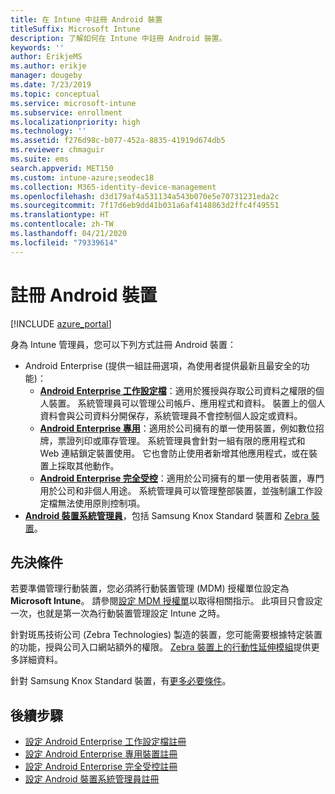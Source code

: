 ```yaml
---
title: 在 Intune 中註冊 Android 裝置
titleSuffix: Microsoft Intune
description: 了解如何在 Intune 中註冊 Android 裝置。
keywords: ''
author: ErikjeMS
ms.author: erikje
manager: dougeby
ms.date: 7/23/2019
ms.topic: conceptual
ms.service: microsoft-intune
ms.subservice: enrollment
ms.localizationpriority: high
ms.technology: ''
ms.assetid: f276d98c-b077-452a-8835-41919d674db5
ms.reviewer: chmaguir
ms.suite: ems
search.appverid: MET150
ms.custom: intune-azure;seodec18
ms.collection: M365-identity-device-management
ms.openlocfilehash: d3d179af4a531134a543b070e5e70731231eda2c
ms.sourcegitcommit: 7f17d6eb9dd41b031a6af4148863d2ffc4f49551
ms.translationtype: HT
ms.contentlocale: zh-TW
ms.lasthandoff: 04/21/2020
ms.locfileid: "79339614"
---
```

# <a name="enroll-android-devices"></a>註冊 Android 裝置

[!INCLUDE [azure_portal](../includes/azure_portal.md)]

身為 Intune 管理員，您可以下列方式註冊 Android 裝置：
- Android Enterprise (提供一組註冊選項，為使用者提供最新且最安全的功能)：
    - [**Android Enterprise 工作設定檔**](android-work-profile-enroll.md)：適用於獲授與存取公司資料之權限的個人裝置。 系統管理員可以管理公司帳戶、應用程式和資料。 裝置上的個人資料會與公司資料分開保存，系統管理員不會控制個人設定或資料。 
    - [**Android Enterprise 專用**](android-kiosk-enroll.md)：適用於公司擁有的單一使用裝置，例如數位招牌，票證列印或庫存管理。 系統管理員會針對一組有限的應用程式和 Web 連結鎖定裝置使用。 它也會防止使用者新增其他應用程式，或在裝置上採取其他動作。
    - [**Android Enterprise 完全受控**](android-fully-managed-enroll.md)：適用於公司擁有的單一使用者裝置，專門用於公司和非個人用途。 系統管理員可以管理整部裝置，並強制讓工作設定檔無法使用原則控制項。 
- [**Android 裝置系統管理員**](android-enroll-device-administrator.md)，包括 Samsung Knox Standard 裝置和 [Zebra 裝置](../configuration/android-zebra-mx-overview.md)。 

## <a name="prerequisites"></a>先決條件

若要準備管理行動裝置，您必須將行動裝置管理 (MDM) 授權單位設定為 **Microsoft Intune**。 請參閱[設定 MDM 授權單](../fundamentals/mdm-authority-set.md)以取得相關指示。 此項目只會設定一次，也就是第一次為行動裝置管理設定 Intune 之時。

針對斑馬技術公司 (Zebra Technologies) 製造的裝置，您可能需要根據特定裝置的功能，授與公司入口網站額外的權限。 [Zebra 裝置上的行動性延伸模組](../configuration/android-zebra-mx-overview.md)提供更多詳細資料。

針對 Samsung Knox Standard 裝置，有[更多必要條件](android-samsung-knox-mobile-enroll.md)。

## <a name="next-steps"></a>後續步驟

- [設定 Android Enterprise 工作設定檔註冊](android-work-profile-enroll.md)
- [設定 Android Enterprise 專用裝置註冊](android-kiosk-enroll.md)
- [設定 Android Enterprise 完全受控註冊](android-fully-managed-enroll.md)
- [設定 Android 裝置系統管理員註冊](android-enroll-device-administrator.md)

